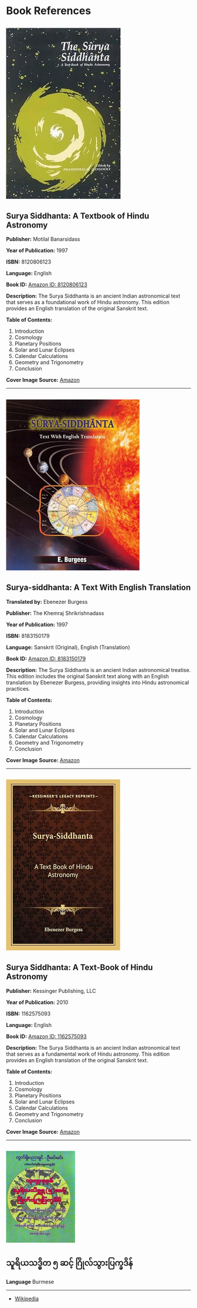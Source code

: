 # Book References

## ![Book Cover 1](./img/8120806123.jpg)

## Surya Siddhanta: A Textbook of Hindu Astronomy

**Publisher:** Motilal Banarsidass

**Year of Publication:** 1997

**ISBN:** 8120806123

**Language:** English

**Book ID:** [Amazon ID: 8120806123](https://www.amazon.com.au/Surya-Siddhanta-Textbook-Hindu-Astronomy/dp/8120806123/)

**Description:**
The Surya Siddhanta is an ancient Indian astronomical text that serves as a foundational work of Hindu astronomy. This edition provides an English translation of the original Sanskrit text.

**Table of Contents:**
1. Introduction
2. Cosmology
3. Planetary Positions
4. Solar and Lunar Eclipses
5. Calendar Calculations
6. Geometry and Trigonometry
7. Conclusion

**Cover Image Source:** [Amazon](https://www.amazon.com.au/Surya-Siddhanta-Textbook-Hindu-Astronomy/dp/8120806123/)

---

## ![Book Cover 2](./img/8183150179.jpg)

## Surya-siddhanta: A Text With English Translation

**Translated by:** Ebenezer Burgess

**Publisher:** The Khemraj Shrikrishnadass

**Year of Publication:** 1997

**ISBN:** 8183150179

**Language:** Sanskrit (Original), English (Translation)

**Book ID:** [Amazon ID: 8183150179](https://www.amazon.com.au/Surya-siddhanta-text-English-Translation-Burgees/dp/8183150179)

**Description:**
The Surya Siddhanta is an ancient Indian astronomical treatise. This edition includes the original Sanskrit text along with an English translation by Ebenezer Burgess, providing insights into Hindu astronomical practices.

**Table of Contents:**
1. Introduction
2. Cosmology
3. Planetary Positions
4. Solar and Lunar Eclipses
5. Calendar Calculations
6. Geometry and Trigonometry
7. Conclusion

**Cover Image Source:** [Amazon](https://www.amazon.com.au/Surya-siddhanta-text-English-Translation-Burgees/dp/8183150179)

---

## ![Book Cover 3](./img/1162575093.jpg)

## Surya Siddhanta: A Text-Book of Hindu Astronomy

**Publisher:** Kessinger Publishing, LLC

**Year of Publication:** 2010

**ISBN:** 1162575093

**Language:** English

**Book ID:** [Amazon ID: 1162575093](https://www.amazon.com/Surya-Siddhanta-Text-Book-Hindu-Astronomy/dp/1162575093)

**Description:**
The Surya Siddhanta is an ancient Indian astronomical text that serves as a fundamental work of Hindu astronomy. This edition provides an English translation of the original Sanskrit text.

**Table of Contents:**
1. Introduction
2. Cosmology
3. Planetary Positions
4. Solar and Lunar Eclipses
5. Calendar Calculations
6. Geometry and Trigonometry
7. Conclusion

**Cover Image Source:** [Amazon](https://www.amazon.com/Surya-Siddhanta-Text-Book-Hindu-Astronomy/dp/1162575093)


---

## ![Book Cover 4](./img/1373_UMMTDT.jpg)

## သူရိယသဒ္ဓိတ ၅ ဆင့် ဂြိုလ်သွားပြက္ခဒိန်

**Language** Burmese

---

- [Wikipedia](https://en.wikipedia.org/wiki/Surya_Siddhanta)

